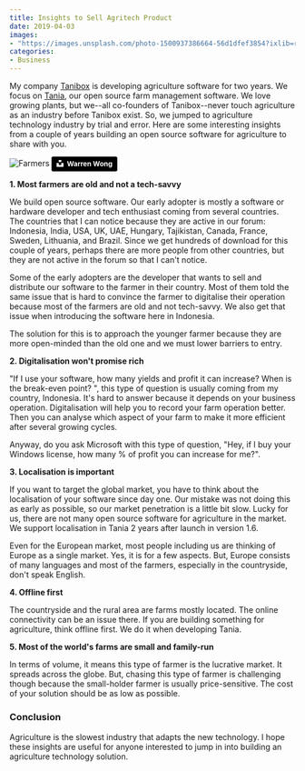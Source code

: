 ```yaml
---
title: Insights to Sell Agritech Product
date: 2019-04-03
images:
- "https://images.unsplash.com/photo-1500937386664-56d1dfef3854?ixlib=rb-1.2.1&ixid=eyJhcHBfaWQiOjEyMDd9&auto=format&fit=crop&w=800"
categories:
- Business
---
```


My company [Tanibox](https://tanibox.com) is developing agriculture software for two years. We focus on [Tania](https://usetania.org), our open source farm management software. We love growing plants, but we--all co-founders of Tanibox--never touch agriculture as an industry before Tanibox exist. So, we jumped to agriculture technology industry by trial and error. Here are some interesting insights from a couple of years building an open source software for agriculture to share with you.

![Farmers](https://images.unsplash.com/photo-1500937386664-56d1dfef3854?ixlib=rb-1.2.1&ixid=eyJhcHBfaWQiOjEyMDd9&auto=format&fit=crop&w=800)
<a style="background-color:black;color:white;text-decoration:none;padding:4px 6px;font-family:-apple-system, BlinkMacSystemFont, &quot;San Francisco&quot;, &quot;Helvetica Neue&quot;, Helvetica, Ubuntu, Roboto, Noto, &quot;Segoe UI&quot;, Arial, sans-serif;font-size:12px;font-weight:bold;line-height:1.2;display:inline-block;border-radius:3px" href="https://unsplash.com/@wflwong?utm_medium=referral&amp;utm_campaign=photographer-credit&amp;utm_content=creditBadge" target="_blank" rel="noopener noreferrer" title="Download free do whatever you want high-resolution photos from Warren Wong"><span style="display:inline-block;padding:2px 3px"><svg xmlns="http://www.w3.org/2000/svg" style="height:12px;width:auto;position:relative;vertical-align:middle;top:-2px;fill:white" viewBox="0 0 32 32"><title>unsplash-logo</title><path d="M10 9V0h12v9H10zm12 5h10v18H0V14h10v9h12v-9z"></path></svg></span><span style="display:inline-block;padding:2px 3px">Warren Wong</span></a>

**1. Most farmers are old and not a tech-savvy**

We build open source software. Our early adopter is mostly a software or hardware developer and tech enthusiast coming from several countries. The countries that I can notice because they are active in our forum: Indonesia, India, USA, UK, UAE, Hungary, Tajikistan, Canada, France, Sweden, Lithuania, and Brazil. Since we get hundreds of download for this couple of years, perhaps there are more people from other countries, but they are not active in the forum so that I can't notice.

Some of the early adopters are the developer that wants to sell and distribute our software to the farmer in their country. Most of them told the same issue that is hard to convince the farmer to digitalise their operation because most of the farmers are old and not tech-savvy. We also get that issue when introducing the software here in Indonesia.

The solution for this is to approach the younger farmer because they are more open-minded than the old one and we must lower barriers to entry.

**2. Digitalisation won't promise rich**

"If I use your software,  how many yields and profit it can increase? When is the break-even point? ", this type of question is usually coming from my country, Indonesia. It's hard to answer because it depends on your business operation. Digitalisation will help you to record your farm operation better. Then you can analyse which aspect of your farm to make it more efficient after several growing cycles.

Anyway, do you ask Microsoft with this type of question, "Hey, if I buy your Windows license, how many % of profit you can increase for me?".

**3. Localisation is important**

If you want to target the global market, you have to think about the localisation of your software since day one. Our mistake was not doing this as early as possible, so our market penetration is a little bit slow. Lucky for us, there are not many open source software for agriculture in the market. We support localisation in Tania 2 years after launch in version 1.6.

Even for the European market, most people including us are thinking of Europe as a single market. Yes, it is for a few aspects. But, Europe consists of many languages and most of the farmers, especially in the countryside, don't speak English.

**4. Offline first**

The countryside and the rural area are farms mostly located. The online connectivity can be an issue there. If you are building something for agriculture, think offline first. We do it when developing Tania.

**5. Most of the world's farms are small and family-run**

In terms of volume, it means this type of farmer is the lucrative market. It spreads across the globe. But, chasing this type of farmer is challenging though because the small-holder farmer is usually price-sensitive. The cost of your solution should be as low as possible.

### Conclusion
Agriculture is the slowest industry that adapts the new technology. I hope these insights are useful for anyone interested to jump in into building an agriculture technology solution.
